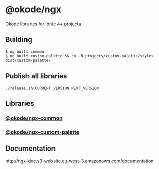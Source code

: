 # @okode/ngx

Okode libraries for Ionic 4+ projects.

## Building

```
$ ng build common
$ ng build custom-palette && cp -R projects/custom-palette/styles dist/custom-palette/
```

## Publish all libraries

```
./release.sh CURRENT_VERSION NEXT_VERSION
```

## Libraries

### [@okode/ngx-common](projects/common/README.md)

### [@okode/ngx-custom-palette](projects/custom-palette/README.md)

## Documentation

http://ngx-doc.s3-website.eu-west-3.amazonaws.com/documentation


